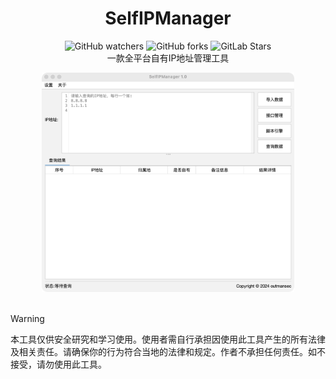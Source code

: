 <p align="center">
  <h1 align="center">SelfIPManager</h1>
  <div align="center">
    <img alt="GitHub watchers" src="https://img.shields.io/github/watchers/outmansec/SelfIPManager?style=flat-square">
    <img alt="GitHub forks" src="https://img.shields.io/github/forks/outmansec/SelfIPManager?style=flat-square">
    <img alt="GitLab Stars" src="https://img.shields.io/github/stars/outmansec/SelfIPManager.svg?style=flat-square">
  </div>
  <div align="center">一款全平台自有IP地址管理工具</div>
  <div align="center">
    
  </div>
</p>

<div align=center><img src="./img/gui.png" width="80%" /></div>

<br>

> [!WARNING]
> 本工具仅供安全研究和学习使用。使用者需自行承担因使用此工具产生的所有法律及相关责任。请确保你的行为符合当地的法律和规定。作者不承担任何责任。如不接受，请勿使用此工具。

<br>
